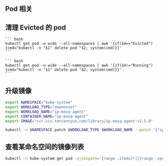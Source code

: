 ## Pod 相关

## 清理 Evicted 的 pod

<Tabs>
  <TabItem value="evicted" label="清理 Evicted 状态的 Pod">

    ``` bash
    kubectl get pod -o wide --all-namespaces | awk '{if($4=="Evicted"){cmd="kubectl -n "$1" delete pod "$2; system(cmd)}}'
    ```

  </TabItem>

  <TabItem value="not-running" label="清理所有非 Running 状态的 Pod">

    ``` bash
    kubectl get pod -o wide --all-namespaces | awk '{if($4!="Running"){cmd="kubectl -n "$1" delete pod "$2; system(cmd)}}'
    ```

  </TabItem>
</Tabs>

## 升级镜像

``` bash
export NAMESPACE="kube-system"
export WORKLOAD_TYPE="daemonset"
export WORKLOAD_NAME="ip-masq-agent"
export CONTAINER_NAME="ip-masq-agent"
export IMAGE="ccr.ccs.tencentyun.com/library/ip-masq-agent:v2.5.0"
```

``` bash
kubectl -n $NAMESPACE patch $WORKLOAD_TYPE $WORKLOAD_NAME --patch '{"spec": {"template": {"spec": {"containers": [{"name": "$CONTAINER_NAME","image": "$IMAGE" }]}}}}'
```

## 查看某命名空间的镜像列表

```bash
kubectl -n kube-system get pod -ojsonpath='{range .items[*]}{range .spec.containers[*]}{"\n"}{.image}{end}{end}' | sort | uniq
```
